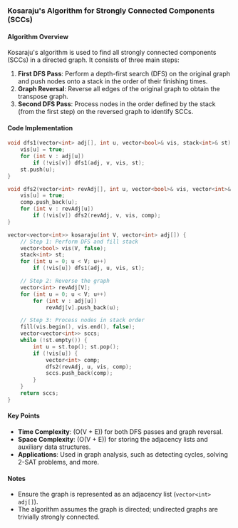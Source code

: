 ### **Kosaraju's Algorithm for Strongly Connected Components (SCCs)**

#### **Algorithm Overview**
Kosaraju's algorithm is used to find all strongly connected components (SCCs) in a directed graph. It consists of three main steps:
1. **First DFS Pass**: Perform a depth-first search (DFS) on the original graph and push nodes onto a stack in the order of their finishing times.
2. **Graph Reversal**: Reverse all edges of the original graph to obtain the transpose graph.
3. **Second DFS Pass**: Process nodes in the order defined by the stack (from the first step) on the reversed graph to identify SCCs.

#### **Code Implementation**
```cpp
void dfs1(vector<int> adj[], int u, vector<bool>& vis, stack<int>& st) {
    vis[u] = true;
    for (int v : adj[u])
        if (!vis[v]) dfs1(adj, v, vis, st);
    st.push(u);
}

void dfs2(vector<int> revAdj[], int u, vector<bool>& vis, vector<int>& comp) {
    vis[u] = true;
    comp.push_back(u);
    for (int v : revAdj[u])
        if (!vis[v]) dfs2(revAdj, v, vis, comp);
}

vector<vector<int>> kosaraju(int V, vector<int> adj[]) {
    // Step 1: Perform DFS and fill stack
    vector<bool> vis(V, false);
    stack<int> st;
    for (int u = 0; u < V; u++)
        if (!vis[u]) dfs1(adj, u, vis, st);

    // Step 2: Reverse the graph
    vector<int> revAdj[V];
    for (int u = 0; u < V; u++)
        for (int v : adj[u])
            revAdj[v].push_back(u);

    // Step 3: Process nodes in stack order
    fill(vis.begin(), vis.end(), false);
    vector<vector<int>> sccs;
    while (!st.empty()) {
        int u = st.top(); st.pop();
        if (!vis[u]) {
            vector<int> comp;
            dfs2(revAdj, u, vis, comp);
            sccs.push_back(comp);
        }
    }
    return sccs;
}
```

#### **Key Points**
- **Time Complexity**: \(O(V + E)\) for both DFS passes and graph reversal.
- **Space Complexity**: \(O(V + E)\) for storing the adjacency lists and auxiliary data structures.
- **Applications**: Used in graph analysis, such as detecting cycles, solving 2-SAT problems, and more.

#### **Notes**
- Ensure the graph is represented as an adjacency list (`vector<int> adj[]`).
- The algorithm assumes the graph is directed; undirected graphs are trivially strongly connected.
